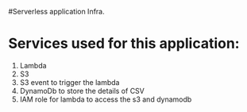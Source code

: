 #Serverless application Infra.

Services used for this application:
===================================
 1. Lambda
 2. S3
 3. S3 event to trigger the lambda
 4. DynamoDb to store the details of CSV
 5. IAM role for lambda to access the s3 and dynamodb